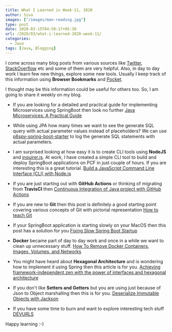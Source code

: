 ```yaml
---
title: What I Learned in Week-11, 2020
author: Siva
images: ["/images/man-reading.jpg"]
type: post
date: 2020-03-15T04:59:17+05:30
url: /2020/03/what-i-learned-2020-week-11/
categories:
  - Java
tags: [Java, Blogging]
---
```


I come across many blog posts from various sources like [Twitter](https://twitter.com/sivalabs), 
[StackOverflow](https://stackoverflow.com/) etc and some of them are very helpful. 
Also, in day to day work I learn few new things, explore some new tools. 
Usually I keep track of this information using **Browser Bookmarks** and [Pocket](https://app.getpocket.com/).

I thought may be this information could be useful for others too. So, I am going to share it weekly on my blog.

* If you are looking for a detailed and practical guide for implementing Microservices using SpringBoot then look no further 
[Java Microservices: A Practical Guide](https://www.marcobehler.com/guides/java-microservices-a-practical-guide)

* While using JPA how many times we want to see the generate SQL query with actual parameter values instead of placeholders?
We can use [p6spy-spring-boot-starter](https://github.com/gavlyukovskiy/spring-boot-data-source-decorator) to log the generate SQL statements with actual parameters.

* I am surprised looking at how easy it is to create CLI tools using **NodeJS** and 
[inquirer.js](https://github.com/SBoudrias/Inquirer.js). 
At work, I have created a simple CLI tool to build and deploy SpringBoot applications on PCF in just couple of hours.
If you are interesting this is a great tutorial.
[Build a JavaScript Command Line Interface (CLI) with Node.js](https://www.sitepoint.com/javascript-command-line-interface-cli-node-js/)

* If you are just starting out with **GitHub Actions** or thinking of migrating from **TravisCI** then 
[Continuous Integration of Java project with GitHub Actions](https://medium.com/faun/continuous-integration-of-java-project-with-github-actions-7a8a0e8246ef)

* If you are new to **Git** then this post is definitely a good starting point covering various concepts of Git with pictorial representation
[How to teach Git](https://rachelcarmena.github.io/2018/12/12/how-to-teach-git.html) 

* If your SpringBoot application is starting slowly on your MacOS then this post has a solution for you
[Fixing Slow Spring Boot Startup](https://blog.noizwaves.io/2017/09/02/slow-spring-boot-startup.html)

* **Docker** became part of day to day work and once in a while we want to clean up unnecessary stuff.
[How To Remove Docker Containers, Images, Volumes, and Networks](https://linuxize.com/post/how-to-remove-docker-images-containers-volumes-and-networks/)

* You might have heard about **Hexagonal Architecture** and is wondering how to implement it using Spring then this article is for you.
[Achieving framework-independent zen with the power of interfaces and hexagonal architecture](https://rskupnik.github.io/framework-independence-with-hexagonal-architecture)

* If you don't like **Setters and Getters** but you are using just because of Json to Object marshalling then this is for you.
[Deserialize Immutable Objects with Jackson](https://www.baeldung.com/jackson-deserialize-immutable-objects)

* If you have some time to burn and want to explore interesting tech stuff 
[DEVURLS](https://devurls.com/)

Happy learning :-)
